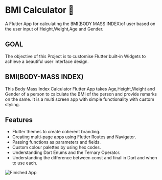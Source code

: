 # BMI Calculator 💪

A Flutter App for calculating the BMI(BODY MASS INDEX)of user based on the user input of Height,Weight,Age and Gender.

## GOAL

The objective of this Project is to customise Flutter built-in Widgets to achieve a beautiful user interface design.


## BMI(BODY-MASS INDEX)
 This Body Mass Index Calculator Flutter App takes Age,Height,Weight and Gender of a person to calculate the BMI of the person and provide remarks on the same.
 It is a multi screen app with simple functionality with custom styling.


## Features

- Flutter themes to create coherent branding.
- Creating multi-page apps using Flutter Routes and Navigator.
- Passing functions as parameters and fields.
- Custom colour palettes by using hex codes.
- Understanding Dart Enums and the Ternary Operator.
- Understanding the difference between const and final in Dart and when to use each.



![Finished App](https://github.com/UdoiGogoi-github12345/BMI-Calculator-FlutterApp/blob/main/BMICalculator-FLUTTERAPP/Images/bmi-calc-demo.gif)
